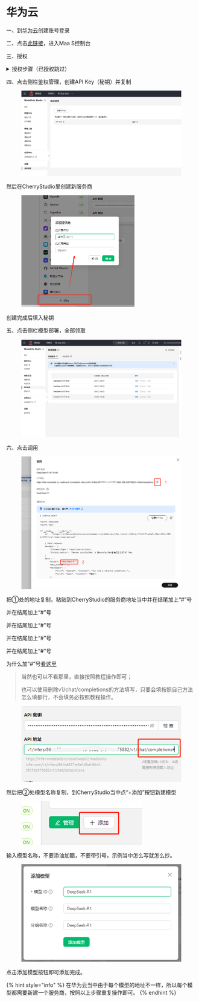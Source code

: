 # 华为云

一、到[华为云](https://auth.huaweicloud.com/authui/login)创建账号登录

二、点击[此链接](https://console.huaweicloud.com/modelarts/?region=cn-southwest-2#/model-studio/homepage)，进入Maa S控制台

三、授权

<details>

<summary>授权步骤（已授权跳过）</summary>

1. 进入(二)的链接页面后，根据提示进入授权页面(点击IAM子用户→新增委托→普通用户)

![](<../../.gitbook/assets/image (49).png>)

2. 点击创建后重新返回(二)处链接页面
3. 会提示访问权限不足，点击提示里的"点击此处"
4. 追加已有授权并确定

![](<../../.gitbook/assets/image (50).png>)

&#x20;注意：该方法适用于小白，不用看过多内容，只需要根据提示点击，如果你可以一次性授权成功按照自己的方式来即可。

</details>

四、点击侧栏鉴权管理，创建API Key（秘钥）并复制

<figure><img src="../../.gitbook/assets/微信截图_20250214034650.png" alt=""><figcaption></figcaption></figure>

然后在CherryStudio里创建新服务商

<figure><img src="../../.gitbook/assets/image (1).png" alt="" width="300"><figcaption></figcaption></figure>

创建完成后填入秘钥



五、点击侧栏模型部署，全部领取

<figure><img src="../../.gitbook/assets/微信截图_20250214034751.png" alt=""><figcaption></figcaption></figure>

六、点击调用

<figure><img src="../../.gitbook/assets/image (1) (2).png" alt=""><figcaption></figcaption></figure>

把①处的地址复制，粘贴到CherryStudio的服务商地址当中并在结尾加上“#”号

并在结尾加上“#”号

并在结尾加上“#”号

并在结尾加上“#”号

并在结尾加上“#”号

为什么加“#”号[看这里](https://docs.cherry-ai.com/cherrystudio/preview/settings/providers#api-di-zhi)

> 当然也可以不看那里，直接按照教程操作即可；
>
> 也可以使用删除v1/chat/completions的方法填写，只要会填按照自己方法怎么填都行，不会填务必按照教程操作。



<figure><img src="../../.gitbook/assets/image (2).png" alt=""><figcaption></figcaption></figure>

然后把②处模型名称复制，到CherryStudio当中点“+添加”按钮新建模型

<figure><img src="../../.gitbook/assets/image (4).png" alt=""><figcaption></figcaption></figure>

输入模型名称，不要添油加醋，不要带引号，示例当中怎么写就怎么抄。

<figure><img src="../../.gitbook/assets/image (3).png" alt=""><figcaption></figcaption></figure>

点击添加模型按钮即可添加完成。

{% hint style="info" %}
在华为云当中由于每个模型的地址不一样，所以每个模型都需要新建一个服务商，按照以上步骤重复操作即可。
{% endhint %}

